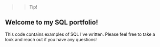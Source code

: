 >> Tip!

## Welcome to my SQL portfolio! 
This code contains examples of SQL I've written. Please feel free to take a look and reach out if you have any questions!
